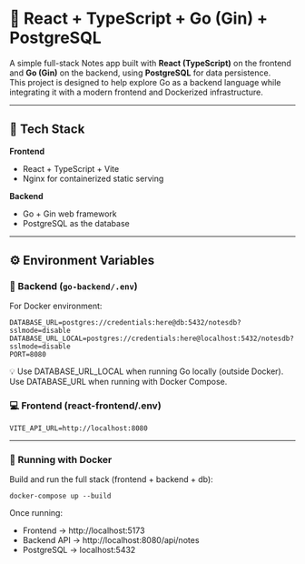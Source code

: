 # 📝 React + TypeScript + Go (Gin) + PostgreSQL

A simple full-stack Notes app built with **React (TypeScript)** on the frontend and **Go (Gin)** on the backend, using **PostgreSQL** for data persistence.  
This project is designed to help explore Go as a backend language while integrating it with a modern frontend and Dockerized infrastructure.

---

## 🚀 Tech Stack

**Frontend**
- React + TypeScript + Vite  
- Nginx for containerized static serving  

**Backend**
- Go + Gin web framework  
- PostgreSQL as the database   

---

## ⚙️ Environment Variables

### 🐋 Backend (`go-backend/.env`)
For Docker environment:
```env
DATABASE_URL=postgres://credentials:here@db:5432/notesdb?sslmode=disable
DATABASE_URL_LOCAL=postgres://credentials:here@localhost:5432/notesdb?sslmode=disable
PORT=8080
```

💡 Use DATABASE_URL_LOCAL when running Go locally (outside Docker).
Use DATABASE_URL when running with Docker Compose.

### 💻 Frontend (react-frontend/.env)
```env
VITE_API_URL=http://localhost:8080
```
---
### 🐳 Running with Docker

Build and run the full stack (frontend + backend + db):
```docker
docker-compose up --build
```

Once running:
- Frontend → http://localhost:5173
- Backend API → http://localhost:8080/api/notes
- PostgreSQL → localhost:5432
